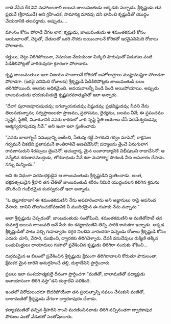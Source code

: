 ﻿దాది వేసిన కేక విని మహాబలశాలి అయిన జాంబవంతుడు అక్కడకు వచ్చాడు. శ్రీకృష్ణుడు తన ప్రభువే (శ్రీరాముడే) అని గ్రహించక, సామాన్య మానవు డని భావించి కృష్ణుడితో యుద్ధం చేయడానికి తలపడ్డాడు. అప్పుడు.... 

మాంసం కోసం పోరాడే డేగల లాగ; కృష్ణుడు, జాంబవంతుడు ఆ శమంతకమణి కోసం ఆయుధాలతో, చెట్లతో, చేతులతో ఒకరి నొకరు జయించాలనే కోరికతో ఇరవైఎనిమిది రోజులు పోరాడారు. 

కత్తులు, చెట్లు విరిగిపోయినా, వెనుకంజ వేయకుండా మిక్కిలి పౌరుషంతో పిడుగుల వంటి పిడికిలిపోట్లతో వారిరువురూ క్రూరంగా పోరాడారు. 

కృష్ణ జాంబవంతులు ఇలా విజయం పొందాలనే కోరికతో అహోరాత్రాలు ముష్టాముష్టిగా పోరాడగా పోరాడగా. (ఇరవై ఎనిమిది రోజులకు) శ్రీకృష్ణుడి పిడికిలిపోట్లకు జాంబవంతుడి బలం తరిగిపోయింది. అలసట అధికమైంది. అవయవాలన్నీ పిండి పిండి అయిపోయాయి. అప్పుడు జాంబవంతుడు భయకంపితుడై కృష్ణపరమాత్మునితో ఇలా అన్నాడు. 

“దేవా! పురాణపూరుషుడవు; జగన్నాయకుడవు; విష్ణుడవు; ప్రభవిష్ణుడవు; నీవని నేను తెలుసుకున్నాను; సర్వప్రాణులకూ ప్రాణము, ప్రతాపము, ధైర్యము, బలము నీవే; ఈ ప్రపంచము సృష్టికి, స్థితికీ, వినాశనానికి ఎవరు కారకులో వారి సృష్టి స్థితి లయాలు చేసే పరమేశ్వరుడవు; ఆత్మస్వరూపుడవు నీవే.” అని ఇంకా ఇలా స్తుతించాడు 

“ఎవరు బాణాగ్నిచే సముద్రాన్ని ఇంకించి, సేతువు కట్టి సాగరుని గర్వం మాపెనో; రాక్షసుల గర్వమనే చీకటిని ప్రతాపమనే కాంతిరాశిచే అణచివేసెనో; పద్మాలను త్రెంచే ఏనుగులాగ రావణాసురుని శిరస్సులు త్రెంచెనో; ఆచంద్రార్క మైన లంకారాజ్యానికి విభీషణుని రాజుచేసెనో; ఆ నన్నేలిన కరుణాసముద్రుడు, లోకనాథుడు నీవే కదా మహాత్మా! పొరబడి నీకు అపచారం చేసాను. నన్ను మన్నించు.” 

అని ఈ విధంగా పరమభక్తుడైన ఆ జాంబవంతుడు శ్రీకృష్ణుడిని స్తుతించాడు. అంత, భక్తవత్సలుడైన శ్రీహరి తన చేతితో జాంబవంతుడి శరీరం నిమిరి యుద్ధంవలన కలిగిన శ్రమను తొలగించి గంభీరమైన కంఠస్వరంతో ఇలా అన్నాడు. 

“ఓ భల్లూకరాజా! ఈ శమంతకమణిని నేను అపహరించాను అని అజ్ఞానులు నాపై అపనింద వేసారు. దానిని తొలగించుకోవడానికి నీ మందిరమైన ఈ గుహకు నేను వచ్చాను.” 

అలా శ్రీకృష్ణుడు చెప్పడంతో. జాంబవంతుడు సంతోషించి, శమంతకమణిని ఆ మణితోపాటే తన కుమార్తె అయిన జాంబవతి అనే పేరు కల కన్యకామణిని తెచ్చి హరికి కానుకగా ఇచ్చాడు. అక్కడ శ్రీకృష్ణుడితో పాటు వచ్చి గుహద్వారం దగ్గర నిలచిన వారందరూ పన్నెండు రోజులు శ్రీకృష్ణుడి కోసం ఎదురు చూసి, వేసారి, దుఃఖించి, ద్వారకకు తిరిగివెళ్ళారు. దేవకీ వసుదేవులు రుక్మిణి తక్కిన బంధుమిత్రులు దాయాదులు గుహలో ప్రవేశించిన కృష్ణుడు తిరిగిరా నందుకు శోకించి... 

దుర్గమమైన ఆ బిలంలో ప్రవేశించిన శ్రీకృష్ణుడు క్షేమంగా తిరిగిరావాలని కోరుతూ పౌరులంతా, క్షేమకర మైన దారిని అనుగ్రహించే తల్లి, దుర్గాదేవిని ప్రార్థించారు. 

ప్రజలు ఇలా సంశయాత్మకులై దీనంగా ప్రార్థించగా “మణితో, బాలామణితో పద్మాక్షుడు అనాయాసంగా తిరిగి వస్తా”డని దుర్గాదేవి పలికింది. 

ఇంతలో విరోధులందరూ బెదరిపోయేలా తన ప్రయత్నాన్ని సఫలం చేసుకుని మణితో, బాలామణితో శ్రీకృష్ణుడు వేగంగా ద్వారకాపురం చేరాడు. 

కన్యాకమణితో వచ్చిన శ్రీహరిని గాంచి మరణించినవాడు తిరిగి వచ్చినంతగా ద్వారకాపుర పౌరులు ఎంతో వేడుకతో సంతోషించారు. 

